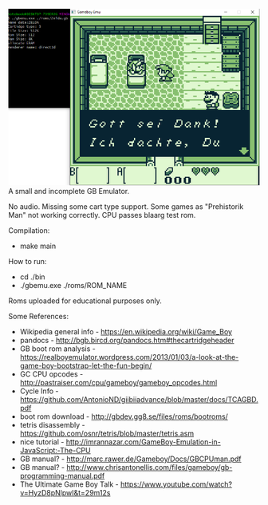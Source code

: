 ![Screenshot](Image.png)
A small and incomplete GB Emulator.

No audio. Missing some cart type support.
Some games as "Prehistorik Man" not working correctly.
CPU passes blaarg test rom.

Compilation:
- make main

How to run: 
- cd ./bin
- ./gbemu.exe ./roms/ROM_NAME

Roms uploaded for educational purposes only.

Some References:

- Wikipedia general info - https://en.wikipedia.org/wiki/Game_Boy
- pandocs - http://bgb.bircd.org/pandocs.htm#thecartridgeheader
- GB boot rom analysis - https://realboyemulator.wordpress.com/2013/01/03/a-look-at-the-game-boy-bootstrap-let-the-fun-begin/
- GC CPU opcodes - http://pastraiser.com/cpu/gameboy/gameboy_opcodes.html
- Cycle Info - https://github.com/AntonioND/giibiiadvance/blob/master/docs/TCAGBD.pdf
- boot rom download - http://gbdev.gg8.se/files/roms/bootroms/
- tetris disassembly - https://github.com/osnr/tetris/blob/master/tetris.asm
- nice tutorial - http://imrannazar.com/GameBoy-Emulation-in-JavaScript:-The-CPU
- GB manual? - http://marc.rawer.de/Gameboy/Docs/GBCPUman.pdf
- GB manual? - http://www.chrisantonellis.com/files/gameboy/gb-programming-manual.pdf
- The Ultimate Game Boy Talk - https://www.youtube.com/watch?v=HyzD8pNlpwI&t=29m12s
